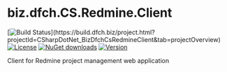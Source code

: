 # biz.dfch.CS.Redmine.Client
[![Build Status](https://build.dfch.biz/app/rest/builds/buildType:(id:CSharpDotNet_BizDfchCsRedmineClient_Build)/statusIcon)](https://build.dfch.biz/project.html?projectId=CSharpDotNet_BizDfchCsRedmineClient&tab=projectOverview)
[![License](https://img.shields.io/badge/license-Apache%20License%202.0-blue.svg)](https://github.com/dfensgmbh/biz.dfch.CS.Redmine.Client/blob/master/LICENSE)
[![NuGet downloads](https://img.shields.io/nuget/dt/biz.dfch.CS.Redmine.Client.svg)](https://www.nuget.org/packages/biz.dfch.CS.Redmine.Client/)
[![Version](https://img.shields.io/nuget/v/biz.dfch.CS.Redmine.Client.svg)](https://www.nuget.org/packages/biz.dfch.CS.Redmine.Client/)

Client for Redmine project management web application
